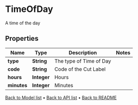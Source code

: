 

# TimeOfDay

A time of the day

## Properties

| Name | Type | Description | Notes |
|------------ | ------------- | ------------- | -------------|
|**type** | **String** | The type of Time of Day |  |
|**code** | **String** | Code of the Cut Label |  |
|**hours** | **Integer** | Hours |  |
|**minutes** | **Integer** | Minutes |  |



[Back to Model list](../README.md#documentation-for-models) &#8226; [Back to API list](../README.md#documentation-for-api-endpoints) &#8226; [Back to README](../README.md)


